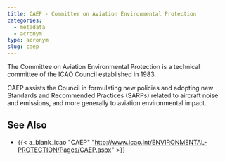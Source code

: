 ```yaml
---
title: CAEP - Committee on Aviation Environmental Protection
categories:
  - metadata
  - acronym
type: acronym
slug: caep
---
```


The Committee on Aviation Environmental Protection is a technical committee of
the ICAO Council established in 1983.

CAEP assists the Council in formulating new policies and adopting new
Standards and Recommended Practices (SARPs) related to aircraft noise
and emissions, and more generally to aviation environmental impact.

## See Also

* {{< a_blank_icao "CAEP" "http://www.icao.int/ENVIRONMENTAL-PROTECTION/Pages/CAEP.aspx" >}}
